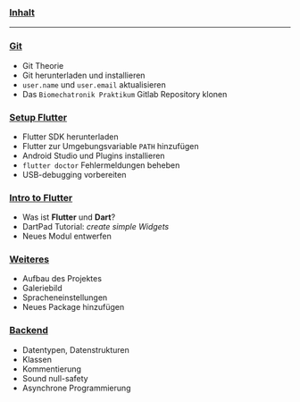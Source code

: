 ### [**Inhalt**](home)

---

### [**Git**](introduction-to-git)

- Git Theorie
- Git herunterladen und installieren
- `user.name` und `user.email` aktualisieren
- Das `Biomechatronik Praktikum` Gitlab Repository klonen

### [**Setup Flutter**](set-up-flutter-sdk)

- Flutter SDK herunterladen
- Flutter zur Umgebungsvariable `PATH` hinzufügen
- Android Studio und Plugins installieren
- `flutter doctor` Fehlermeldungen beheben
- USB-debugging vorbereiten

### [**Intro to Flutter**](my-first-flutter-app)

- Was ist **Flutter** und **Dart**?
- DartPad Tutorial: *create simple Widgets*
- Neues Modul entwerfen

### [**Weiteres**](miscellaneous)

- Aufbau des Projektes
- Galeriebild
- Spracheneinstellungen
- Neues Package hinzufügen

### [**Backend**](backend)

- Datentypen, Datenstrukturen
- Klassen
- Kommentierung
- Sound null-safety
- Asynchrone Programmierung